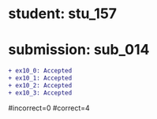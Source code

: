 # student: stu_157
# submission: sub_014

```diff
+ ex10_0: Accepted
+ ex10_1: Accepted
+ ex10_2: Accepted
+ ex10_3: Accepted
```
#incorrect=0
#correct=4
